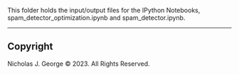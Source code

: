 This folder holds the input/output files for the IPython Notebooks, spam_detector_optimization.ipynb and spam_detector.ipynb.

----

## Copyright

Nicholas J. George © 2023. All Rights Reserved.
